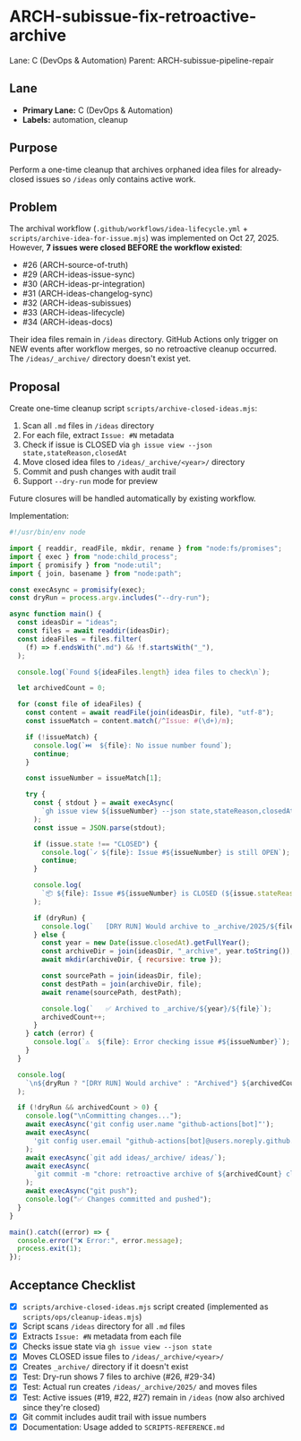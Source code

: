 # ARCH-subissue-fix-retroactive-archive

Lane: C (DevOps & Automation)
Parent: ARCH-subissue-pipeline-repair

## Lane

- **Primary Lane:** C (DevOps & Automation)
- **Labels:** automation, cleanup

## Purpose

Perform a one-time cleanup that archives orphaned idea files for already-closed issues so `/ideas` only contains active work.

## Problem

The archival workflow (`.github/workflows/idea-lifecycle.yml` + `scripts/archive-idea-for-issue.mjs`) was implemented on Oct 27, 2025. However, **7 issues were closed BEFORE the workflow existed**:

- #26 (ARCH-source-of-truth)
- #29 (ARCH-ideas-issue-sync)
- #30 (ARCH-ideas-pr-integration)
- #31 (ARCH-ideas-changelog-sync)
- #32 (ARCH-ideas-subissues)
- #33 (ARCH-ideas-lifecycle)
- #34 (ARCH-ideas-docs)

Their idea files remain in `/ideas` directory. GitHub Actions only trigger on NEW events after workflow merges, so no retroactive cleanup occurred. The `/ideas/_archive/` directory doesn't exist yet.

## Proposal

Create one-time cleanup script `scripts/archive-closed-ideas.mjs`:

1. Scan all `.md` files in `/ideas` directory
2. For each file, extract `Issue: #N` metadata
3. Check if issue is CLOSED via `gh issue view --json state,stateReason,closedAt`
4. Move closed idea files to `/ideas/_archive/<year>/` directory
5. Commit and push changes with audit trail
6. Support `--dry-run` mode for preview

Future closures will be handled automatically by existing workflow.

Implementation:

```javascript
#!/usr/bin/env node

import { readdir, readFile, mkdir, rename } from "node:fs/promises";
import { exec } from "node:child_process";
import { promisify } from "node:util";
import { join, basename } from "node:path";

const execAsync = promisify(exec);
const dryRun = process.argv.includes("--dry-run");

async function main() {
  const ideasDir = "ideas";
  const files = await readdir(ideasDir);
  const ideaFiles = files.filter(
    (f) => f.endsWith(".md") && !f.startsWith("_"),
  );

  console.log(`Found ${ideaFiles.length} idea files to check\n`);

  let archivedCount = 0;

  for (const file of ideaFiles) {
    const content = await readFile(join(ideasDir, file), "utf-8");
    const issueMatch = content.match(/^Issue: #(\d+)/m);

    if (!issueMatch) {
      console.log(`⏭️  ${file}: No issue number found`);
      continue;
    }

    const issueNumber = issueMatch[1];

    try {
      const { stdout } = await execAsync(
        `gh issue view ${issueNumber} --json state,stateReason,closedAt`,
      );
      const issue = JSON.parse(stdout);

      if (issue.state !== "CLOSED") {
        console.log(`✓ ${file}: Issue #${issueNumber} is still OPEN`);
        continue;
      }

      console.log(
        `📦 ${file}: Issue #${issueNumber} is CLOSED (${issue.stateReason})`,
      );

      if (dryRun) {
        console.log(`   [DRY RUN] Would archive to _archive/2025/${file}`);
      } else {
        const year = new Date(issue.closedAt).getFullYear();
        const archiveDir = join(ideasDir, "_archive", year.toString());
        await mkdir(archiveDir, { recursive: true });

        const sourcePath = join(ideasDir, file);
        const destPath = join(archiveDir, file);
        await rename(sourcePath, destPath);

        console.log(`   ✅ Archived to _archive/${year}/${file}`);
        archivedCount++;
      }
    } catch (error) {
      console.log(`⚠️  ${file}: Error checking issue #${issueNumber}`);
    }
  }

  console.log(
    `\n${dryRun ? "[DRY RUN] Would archive" : "Archived"} ${archivedCount} idea files`,
  );

  if (!dryRun && archivedCount > 0) {
    console.log("\nCommitting changes...");
    await execAsync('git config user.name "github-actions[bot]"');
    await execAsync(
      'git config user.email "github-actions[bot]@users.noreply.github.com"',
    );
    await execAsync(`git add ideas/_archive/ ideas/`);
    await execAsync(
      `git commit -m "chore: retroactive archive of ${archivedCount} closed idea files [skip ci]"`,
    );
    await execAsync("git push");
    console.log("✅ Changes committed and pushed");
  }
}

main().catch((error) => {
  console.error("❌ Error:", error.message);
  process.exit(1);
});
```

## Acceptance Checklist

- [x] `scripts/archive-closed-ideas.mjs` script created (implemented as `scripts/ops/cleanup-ideas.mjs`)
- [x] Script scans `/ideas` directory for all `.md` files
- [x] Extracts `Issue: #N` metadata from each file
- [x] Checks issue state via `gh issue view --json state`
- [x] Moves CLOSED issue files to `/ideas/_archive/<year>/`
- [x] Creates `_archive/` directory if it doesn't exist
- [x] Test: Dry-run shows 7 files to archive (#26, #29-34)
- [x] Test: Actual run creates `/ideas/_archive/2025/` and moves files
- [x] Test: Active issues (#19, #22, #27) remain in `/ideas` (now also archived since they're closed)
- [x] Git commit includes audit trail with issue numbers
- [x] Documentation: Usage added to `SCRIPTS-REFERENCE.md`

